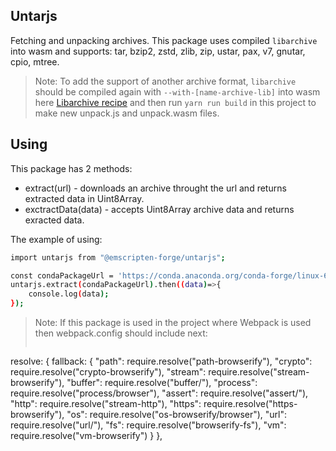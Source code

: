 ## Untarjs

Fetching and unpacking archives. This package uses compiled `libarchive` into wasm and supports: tar, bzip2, zstd, zlib, zip, ustar, pax, v7, gnutar, cpio, mtree.

> Note: To add the support of another archive format,  `libarchive` should be compiled again with `--with-[name-archive-lib]` into wasm here [Libarchive recipe](https://github.com/emscripten-forge/recipes/blob/main/recipes/recipes_emscripten/libarchive/build.sh#L11) and then run `yarn run build` in this project to make new unpack.js and unpack.wasm files.

## Using

This package has 2 methods:
- extract(url) - downloads an archive throught the url and returns extracted data in Uint8Array.
- exctractData(data) - accepts Uint8Array archive data and returns exracted data.

The example of using:
```sh
import untarjs from "@emscripten-forge/untarjs";

const condaPackageUrl = 'https://conda.anaconda.org/conda-forge/linux-64/_libgcc_mutex-0.1-conda_forge.tar.bz2';
untarjs.extract(condaPackageUrl).then((data)=>{
    console.log(data);
});
```
> Note: If this package is used in the project where Webpack is used then webpack.config should include next:
>```
resolve: {
    fallback: {
      "path": require.resolve("path-browserify"),
      "crypto": require.resolve("crypto-browserify"),
      "stream": require.resolve("stream-browserify"),
      "buffer": require.resolve("buffer/"),
      "process": require.resolve("process/browser"),
      "assert": require.resolve("assert/"),
      "http": require.resolve("stream-http"),
      "https": require.resolve("https-browserify"),
      "os": require.resolve("os-browserify/browser"),
      "url": require.resolve("url/"),
      "fs": require.resolve("browserify-fs"),
      "vm": require.resolve("vm-browserify") 
    }
  },
```
